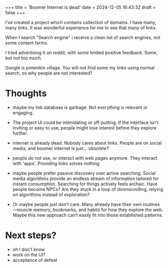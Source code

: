 +++
title = 'Boomer Internet is dead'
date = 2024-12-05 16:43:32
draft = false
+++

I’ve created a project which contains collection of domains. I have many, many links. It was wonderful experience for me to see that many of links.

When I search "Search engine" i receive a clean list of search engines, not some content farms.

I tried advertising it on reddit, with some limited positive feedback. Some, but not too much.

Google is potemkin village. You will not find some my links using normal search, so why people are not interested?

# Thoughts

 - maybe my link database is garbage. Not everything is relevant or engaging.

 - The project UI could be intimidating or off-putting. If the interface isn't inviting or easy to use, people might lose interest before they explore further.

 - internet is already dead. Nobody cares about links. People are on social media, and boomer internet is just... obsolete?

 - people do not use, or interact with web pages anymore. They interact with 'apps'. Providing links solves nothing

 - maybe people prefer passive discovery over active searching.  Social media algorithms provide an endless stream of information tailored for instant consumption. Searching for things actively feels archaic. Have people become NPCs? Are they stuck in a loop of doomscrolling, relying on algorithms instead of exploration?

 - Or maybe people just don’t care. Many already have their own routines—muscle memory, bookmarks, and habits for how they explore the web. Maybe this new approach can’t easily fit into those established patterns.

# Next steps?

 - oh I don't know
 - work on the UI?
 - acceptance of defeat
